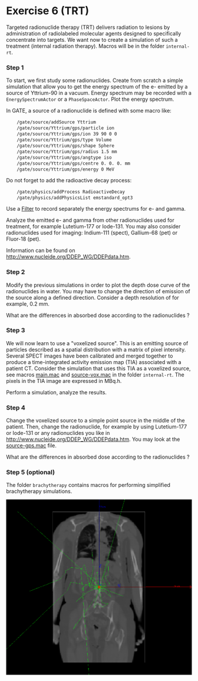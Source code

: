# Exercise 6 (TRT)


Targeted radionuclide therapy (TRT) delivers radiation to lesions by administration of radiolabeled molecular agents designed to specifically concentrate into targets. We want now to create a simulation of such a treatment (internal radiation therapy). Macros will be in the folder `internal-rt`.


### Step 1

To start, we first study some radionuclides. Create from scratch a simple simulation that allow you to get the energy spectrum of the e- emitted by a source of Yttrium-90 in a vacuum. Energy spectrum may be recorded with a  ```EnergySpectrumActor``` or a ```PhaseSpaceActor```. Plot the energy spectrum.

In GATE, a source of a radionuclide is defined with some macro like:

```
    /gate/source/addSource Yttrium
    /gate/source/Yttrium/gps/particle ion
    /gate/source/Yttrium/gps/ion 39 90 0 0
    /gate/source/Yttrium/gps/type Volume
    /gate/source/Yttrium/gps/shape Sphere
    /gate/source/Yttrium/gps/radius 1.5 mm
    /gate/source/Yttrium/gps/angtype iso
    /gate/source/Yttrium/gps/centre 0. 0. 0. mm
    /gate/source/Yttrium/gps/energy 0 MeV
```

Do not forget to add the radioactive decay process:

```
    /gate/physics/addProcess RadioactiveDecay
    /gate/physics/addPhysicsList emstandard_opt3
```

Use a [Filter](http://wiki.opengatecollaboration.org/index.php/Users_Guide:Tools_to_Interact_with_the_Simulation_:_Actors#Filters) to record separately the energy spectrums for e- and gamma.

Analyze the emitted e- and gamma from other radionuclides used for treatment, for example Lutetium-177 or Iode-131. You may also consider radionuclides used for imaging: Indium-111 (spect), Gallium-68 (pet) or Fluor-18 (pet).

Information can be found on http://www.nucleide.org/DDEP_WG/DDEPdata.htm.

### Step 2

Modify the previous simulations in order to plot the depth dose curve of the radionuclides in water. You may have to change the direction of emission of the source along a defined direction. Consider a depth resolution of for example, 0.2 mm.

What are the differences in absorbed dose according to the radionuclides ?


### Step 3

We will now learn to use a "voxelized source". This is an emitting source of particles described as a spatial distribution with a matrix of pixel intensity. Several SPECT images have been calibrated and merged together to produce a time-integrated activity emission map (TIA) associated with a patient CT. Consider the simulation that uses this TIA as a voxelized source, see macros [main.mac](https://gitlab.in2p3.fr/david.sarrut/gate-exercices/blob/master/internal-rt/mac/main.mac) and [source-vox.mac](https://gitlab.in2p3.fr/david.sarrut/gate-exercices/blob/master/internal-rt/mac/source-vox.mac) in the folder ```internal-rt```. The pixels in the TIA image are expressed in MBq.h.

Perform a simulation, analyze the results.


### Step 4

Change the voxelized source to a simple point source in the middle of the patient. Then, change the radionuclide, for example by using Lutetium-177 or Iode-131 or any radionuclides you like in http://www.nucleide.org/DDEP_WG/DDEPdata.htm. You may look at the [source-gps.mac](https://gitlab.in2p3.fr/david.sarrut/gate-exercices/blob/master/internal-rt/mac/source-gps.mac) file. 

What are the differences in absorbed dose according to the radionuclides ?

### Step 5 (optional)

The folder `brachytherapy` contains macros for performing simplified brachytherapy simulations. 


![](/assets/simu-trt.png)

